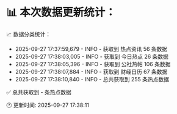 📊 本次数据更新统计：
==========================

📈 数据分类统计：
- 2025-09-27 17:37:59,679 - INFO - 获取到 热点资讯 56 条数据
- 2025-09-27 17:38:03,005 - INFO - 获取到 今日热点 26 条数据
- 2025-09-27 17:38:05,396 - INFO - 获取到 公社热帖 106 条数据
- 2025-09-27 17:38:07,884 - INFO - 获取到 财经日历 67 条数据
- 2025-09-27 17:38:10,840 - INFO - 总共获取到 255 条热点数据

✅ 总共获取到 - 条热点数据

🕐 更新时间: 2025-09-27 17:38:11
